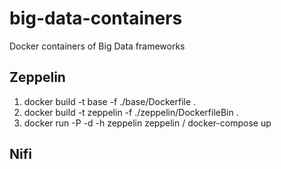 # big-data-containers
Docker containers of Big Data frameworks

## Zeppelin
1. docker build -t base -f ./base/Dockerfile .
2. docker build -t zeppelin -f ./zeppelin/DockerfileBin .
3. docker run -P -d  -h zeppelin zeppelin / docker-compose up

## Nifi
